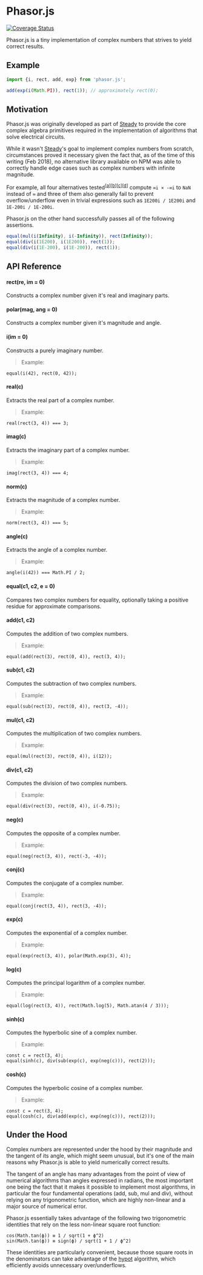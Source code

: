 # Phasor.js

[![Coverage Status](https://codecov.io/gh/brunocodutra/phasor.js/branch/master/graph/badge.svg)](https://codecov.io/gh/brunocodutra/phasor.js)

Phasor.js is a tiny implementation of complex numbers that strives to yield correct results.

## Example

```.js
import {i, rect, add, exp} from 'phasor.js';

add(exp(i(Math.PI)), rect(1)); // approximately rect(0);
```

## Motivation

Phasor.js was originally developed as part of [Steady] to provide the core
complex algebra primitives required in the implementation of algorithms
that solve electrical circuits.

While it wasn't [Steady]'s goal to implement complex numbers from scratch,
circumstances proved it necessary given the fact that, as of the time of
this writing (Feb 2018), no alternative library available on NPM was able to
correctly handle edge cases such as complex numbers with infinite magnitude.

For example, all four alternatives tested<sup>[[a]][[b]][[c]][[d]]</sup>
compute `∞i × -∞i` to `NaN` instead of `∞` and three of them also generally
fail to prevent overflow/underflow even in trivial expressions such as
`1E200i / 1E200i` and `1E-200i / 1E-200i`.

Phasor.js on the other hand successfully passes all of the following
assertions.

```.js
equal(mul(i(Infinity), i(-Infinity)), rect(Infinity));
equal(div(i(1E200), i(1E200)), rect(1));
equal(div(i(1E-200), i(1E-200)), rect(1));
```

## API Reference

#### rect(re, im = 0)

Constructs a complex number given it's real and imaginary parts.

#### polar(mag, ang = 0)

Constructs a complex number given it's magnitude and angle.

#### i(im = 0)

Constructs a purely imaginary number.

> Example:
```{.js}
equal(i(42), rect(0, 42));
```

#### real(c)

Extracts the real part of a complex number.

> Example:
```{.js}
real(rect(3, 4)) === 3;
```

#### imag(c)

Extracts the imaginary part of a complex number.

> Example:
```{.js}
imag(rect(3, 4)) === 4;
```

#### norm(c)

Extracts the magnitude of a complex number.

> Example:
```{.js}
norm(rect(3, 4)) === 5;
```

#### angle(c)

Extracts the angle of a complex number.

> Example:
```{.js}
angle(i(42)) === Math.PI / 2;
```

#### equal(c1, c2, e = 0)

Compares two complex numbers for equality, optionally taking a positive
residue for approximate comparisons.

#### add(c1, c2)

Computes the addition of two complex numbers.

> Example:
```{.js}
equal(add(rect(3), rect(0, 4)), rect(3, 4));
```

#### sub(c1, c2)

Computes the subtraction of two complex numbers.

> Example:
```{.js}
equal(sub(rect(3), rect(0, 4)), rect(3, -4));
```

#### mul(c1, c2)

Computes the multiplication of two complex numbers.

> Example:
```{.js}
equal(mul(rect(3), rect(0, 4)), i(12));
```

#### div(c1, c2)

Computes the division of two complex numbers.

> Example:
```{.js}
equal(div(rect(3), rect(0, 4)), i(-0.75));
```

#### neg(c)

Computes the opposite of a complex number.

> Example:
```{.js}
equal(neg(rect(3, 4)), rect(-3, -4));
```

#### conj(c)

Computes the conjugate of a complex number.

> Example:
```{.js}
equal(conj(rect(3, 4)), rect(3, -4));
```

#### exp(c)

Computes the exponential of a complex number.

> Example:
```{.js}
equal(exp(rect(3, 4)), polar(Math.exp(3), 4));
```

#### log(c)

Computes the principal logarithm of a complex number.

> Example:
```{.js}
equal(log(rect(3, 4)), rect(Math.log(5), Math.atan(4 / 3)));
```

#### sinh(c)

Computes the hyperbolic sine of a complex number.

> Example:
```{.js}
const c = rect(3, 4);
equal(sinh(c), div(sub(exp(c), exp(neg(c))), rect(2)));
```

#### cosh(c)

Computes the hyperbolic cosine of a complex number.

> Example:
```{.js}
const c = rect(3, 4);
equal(cosh(c), div(add(exp(c), exp(neg(c))), rect(2)));
```

## Under the Hood

Complex numbers are represented under the hood by their magnitude and the
tangent of its angle, which might seem unusual, but it's one of the main
reasons why Phasor.js is able to yield numerically correct results.

The tangent of an angle has many advantages from the point of view of
numerical algorithms than angles expressed in radians, the most important
one being the fact that it makes it possible to implement most algorithms,
in particular the four fundamental operations (add, sub, mul and div),
without relying on any trigonometric function, which are highly non-linear
and a major source of numerical error.

Phasor.js essentially takes advantage of the following two
trigonometric identities that rely on the less non-linear square root
function:

```
cos(Math.tan(ϕ)) ≡ 1 / sqrt(1 + ϕ^2)
sin(Math.tan(ϕ)) ≡ sign(ϕ) / sqrt(1 + 1 / ϕ^2)

```

These identities are particularly convenient, because those square roots in
the denominators can take advantage of the [hypot] algorithm, which efficiently avoids unnecessary over/underflows.

[Steady]: https://brunocodutra.github.io/steady/
[a]:      https://www.npmjs.com/package/complexjs
[b]:      https://www.npmjs.com/package/complex-numbers
[c]:      https://www.npmjs.com/package/complex
[d]:      https://www.npmjs.com/package/complex-js
[hypot]:  https://en.wikipedia.org/wiki/Hypot
